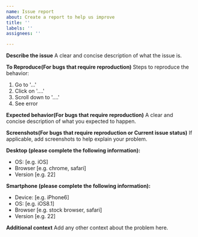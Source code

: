 ```yaml
---
name: Issue report
about: Create a report to help us improve
title: ''
labels: ''
assignees: ''

---
```


**Describe the issue**
A clear and concise description of what the issue is.

**To Reproduce(For bugs that require reproduction)**
Steps to reproduce the behavior:
1. Go to '...'
2. Click on '....'
3. Scroll down to '....'
4. See error

**Expected behavior(For bugs that require reproduction)**
A clear and concise description of what you expected to happen.

**Screenshots(For bugs that require reproduction or Current issue status)**
If applicable, add screenshots to help explain your problem.

**Desktop (please complete the following information):**
 - OS: [e.g. iOS]
 - Browser [e.g. chrome, safari]
 - Version [e.g. 22]

**Smartphone (please complete the following information):**
 - Device: [e.g. iPhone6]
 - OS: [e.g. iOS8.1]
 - Browser [e.g. stock browser, safari]
 - Version [e.g. 22]

**Additional context**
Add any other context about the problem here.
